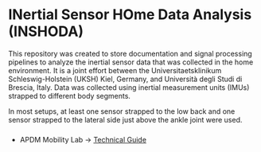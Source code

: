 # INertial Sensor HOme Data Analysis (INSHODA)

This repository was created to store documentation and signal processing pipelines to analyze the inertial sensor data that was collected in the home environment. It is a joint effort between the Universitaetsklinikum Schleswig-Holstein (UKSH) Kiel, Germany, and Università degli Studi di Brescia, Italy. Data was collected using inertial measurement units (IMUs) strapped to different body segments. 

In most setups, at least one sensor strapped to the low back and one sensor strapped to the lateral side just above the ankle joint were used.


### 
- APDM Mobility Lab -> [Technical Guide](https://share.apdm.com/documentation/TechnicalGuide.pdf)
